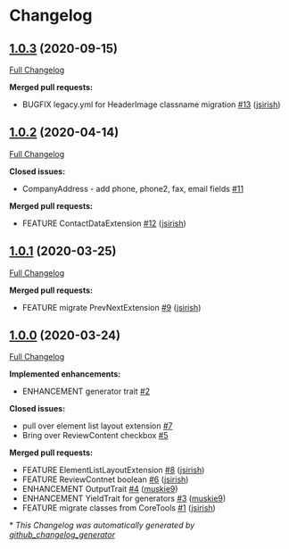 # Changelog

## [1.0.3](https://github.com/dynamic/silverstripe-site-tools/tree/1.0.3) (2020-09-15)

[Full Changelog](https://github.com/dynamic/silverstripe-site-tools/compare/1.0.2...1.0.3)

**Merged pull requests:**

- BUGFIX legacy.yml for HeaderImage classname migration [\#13](https://github.com/dynamic/silverstripe-site-tools/pull/13) ([jsirish](https://github.com/jsirish))

## [1.0.2](https://github.com/dynamic/silverstripe-site-tools/tree/1.0.2) (2020-04-14)

[Full Changelog](https://github.com/dynamic/silverstripe-site-tools/compare/1.0.1...1.0.2)

**Closed issues:**

- CompanyAddress - add phone, phone2, fax, email fields [\#11](https://github.com/dynamic/silverstripe-site-tools/issues/11)

**Merged pull requests:**

- FEATURE ContactDataExtension [\#12](https://github.com/dynamic/silverstripe-site-tools/pull/12) ([jsirish](https://github.com/jsirish))

## [1.0.1](https://github.com/dynamic/silverstripe-site-tools/tree/1.0.1) (2020-03-25)

[Full Changelog](https://github.com/dynamic/silverstripe-site-tools/compare/1.0.0...1.0.1)

**Merged pull requests:**

- FEATURE migrate PrevNextExtension [\#9](https://github.com/dynamic/silverstripe-site-tools/pull/9) ([jsirish](https://github.com/jsirish))

## [1.0.0](https://github.com/dynamic/silverstripe-site-tools/tree/1.0.0) (2020-03-24)

[Full Changelog](https://github.com/dynamic/silverstripe-site-tools/compare/8f135003be80bbc80390b37c93bddd5e97070897...1.0.0)

**Implemented enhancements:**

- ENHANCEMENT generator trait [\#2](https://github.com/dynamic/silverstripe-site-tools/issues/2)

**Closed issues:**

- pull over element list layout extension [\#7](https://github.com/dynamic/silverstripe-site-tools/issues/7)
- Bring over ReviewContent checkbox [\#5](https://github.com/dynamic/silverstripe-site-tools/issues/5)

**Merged pull requests:**

- FEATURE ElementListLayoutExtension [\#8](https://github.com/dynamic/silverstripe-site-tools/pull/8) ([jsirish](https://github.com/jsirish))
- FEATURE ReviewContnet boolean [\#6](https://github.com/dynamic/silverstripe-site-tools/pull/6) ([jsirish](https://github.com/jsirish))
- ENHANCEMENT OutputTrait [\#4](https://github.com/dynamic/silverstripe-site-tools/pull/4) ([muskie9](https://github.com/muskie9))
- ENHANCEMENT YieldTrait for generators [\#3](https://github.com/dynamic/silverstripe-site-tools/pull/3) ([muskie9](https://github.com/muskie9))
- FEATURE migrate classes from CoreTools [\#1](https://github.com/dynamic/silverstripe-site-tools/pull/1) ([jsirish](https://github.com/jsirish))



\* *This Changelog was automatically generated by [github_changelog_generator](https://github.com/github-changelog-generator/github-changelog-generator)*
